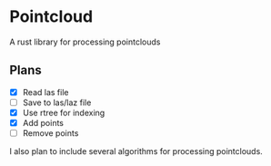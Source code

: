 # Pointcloud
A rust library for processing pointclouds



## Plans
 - [x] Read las file
 - [ ] Save to las/laz file
 - [x] Use rtree for indexing
 - [x] Add points
 - [ ] Remove points

I also plan to include several algorithms for processing pointclouds.